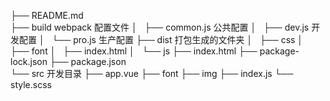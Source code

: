 ├── README.md                   
├── build                        webpack 配置文件
│   ├── common.js                   公共配置
│   ├── dev.js                      开发配置
│   └── pro.js                      生产配置
├── dist                            打包生成的文件夹
│   ├── css
│   ├── font
│   ├── index.html
│   └── js
├── index.html
├── package-lock.json
├── package.json              
└── src                              开发目录
    ├── app.vue
    ├── font
    ├── img
    ├── index.js
    └── style.scss
